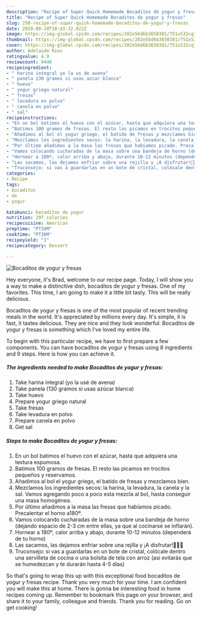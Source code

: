 ```yaml
---
description: "Recipe of Super Quick Homemade Bocaditos de yogur y fresas"
title: "Recipe of Super Quick Homemade Bocaditos de yogur y fresas"
slug: 250-recipe-of-super-quick-homemade-bocaditos-de-yogur-y-fresas
date: 2020-08-20T18:43:32.022Z
image: https://img-global.cpcdn.com/recipes/202e56d6b3650381/751x532cq70/bocaditos-de-yogur-y-fresas-foto-principal.jpg
thumbnail: https://img-global.cpcdn.com/recipes/202e56d6b3650381/751x532cq70/bocaditos-de-yogur-y-fresas-foto-principal.jpg
cover: https://img-global.cpcdn.com/recipes/202e56d6b3650381/751x532cq70/bocaditos-de-yogur-y-fresas-foto-principal.jpg
author: Adelaide Rios
ratingvalue: 4.9
reviewcount: 9440
recipeingredient:
- " harina integral yo la us de avena"
- " panela 130 gramos si usas azcar blanca"
- " huevo"
- " yogur griego natural"
- " fresas"
- " levadura en polvo"
- " canela en polvo"
- " sal"
recipeinstructions:
- "En un bol batimos el huevo con el azúcar, hasta que adquiera una textura espumosa."
- "Batimos 100 gramos de fresas. El resto las picamos en trocitos pequeños y reservamos."
- "Añadimos al bol el yogur griego, el batido de fresas y mezclamos bien."
- "Mezclamos los ingredientes secos: la harina, la levadura, la canela y la sal. Vamos agregando poco a poco esta mezcla al bol, hasta conseguir una masa homogénea."
- "Por último añadimos a la masa las fresas que habíamos picado. Precalentar el horno a180º."
- "Vamos colocando cucharadas de la masa sobre una bandeja de horno (dejando espacio de 2-3 cm entre ellas, ya que al cocinarse se inflarán)."
- "Hornear a 180º, calor arriba y abajo, durante 10-12 minutos (dependerá de tu horno)"
- "Las sacamos, las dejamos enfriar sobre una rejilla y ¡A disfrutar!🍓🍪😋"
- "Truconsejo: si vas a guardarlas en un bote de cristal, colócale dentro una servilleta de cocina o una bolsita de tela con arroz (así evitarás que se humedezcan y te durarán hasta 4-5 días)"
categories:
- Recipe
tags:
- bocaditos
- de
- yogur

katakunci: bocaditos de yogur 
nutrition: 297 calories
recipecuisine: American
preptime: "PT34M"
cooktime: "PT36M"
recipeyield: "1"
recipecategory: Dessert

---
```



![Bocaditos de yogur y fresas](https://img-global.cpcdn.com/recipes/202e56d6b3650381/751x532cq70/bocaditos-de-yogur-y-fresas-foto-principal.jpg)

Hey everyone, it's Brad, welcome to our recipe page. Today, I will show you a way to make a distinctive dish, bocaditos de yogur y fresas. One of my favorites. This time, I am going to make it a little bit tasty. This will be really delicious.

Bocaditos de yogur y fresas is one of the most popular of recent trending meals in the world. It's appreciated by millions every day. It's simple, it is fast, it tastes delicious. They are nice and they look wonderful. Bocaditos de yogur y fresas is something which I've loved my entire life.




To begin with this particular recipe, we have to first prepare a few components. You can have bocaditos de yogur y fresas using 8 ingredients and 9 steps. Here is how you can achieve it.

<!--inarticleads1-->

##### The ingredients needed to make Bocaditos de yogur y fresas:

1. Take  harina integral (yo la usé de avena)
1. Take  panela (130 gramos si usas azúcar blanca)
1. Take  huevo
1. Prepare  yogur griego natural
1. Take  fresas
1. Take  levadura en polvo
1. Prepare  canela en polvo
1. Get  sal




<!--inarticleads2-->

##### Steps to make Bocaditos de yogur y fresas:

1. En un bol batimos el huevo con el azúcar, hasta que adquiera una textura espumosa.
1. Batimos 100 gramos de fresas. El resto las picamos en trocitos pequeños y reservamos.
1. Añadimos al bol el yogur griego, el batido de fresas y mezclamos bien.
1. Mezclamos los ingredientes secos: la harina, la levadura, la canela y la sal. Vamos agregando poco a poco esta mezcla al bol, hasta conseguir una masa homogénea.
1. Por último añadimos a la masa las fresas que habíamos picado. Precalentar el horno a180º.
1. Vamos colocando cucharadas de la masa sobre una bandeja de horno (dejando espacio de 2-3 cm entre ellas, ya que al cocinarse se inflarán).
1. Hornear a 180º, calor arriba y abajo, durante 10-12 minutos (dependerá de tu horno)
1. Las sacamos, las dejamos enfriar sobre una rejilla y ¡A disfrutar!🍓🍪😋
1. Truconsejo: si vas a guardarlas en un bote de cristal, colócale dentro una servilleta de cocina o una bolsita de tela con arroz (así evitarás que se humedezcan y te durarán hasta 4-5 días)




So that's going to wrap this up with this exceptional food bocaditos de yogur y fresas recipe. Thank you very much for your time. I am confident you will make this at home. There is gonna be interesting food in home recipes coming up. Remember to bookmark this page on your browser, and share it to your family, colleague and friends. Thank you for reading. Go on get cooking!
